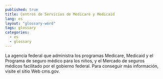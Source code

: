 ```yaml
---
published: true
title: Centros de Servicios de Medicare y Medicaid
lang: es
layout: "glossary-word"
tags: glossary
categories:
  - es
  - glossary
---
```


La agencia federal que administra los programas Medicare, Medicaid y el Programa de seguro médico para los niños, y el Mercado de seguros médicos facilitado por el gobierno federal. Para conseguir más información, visite el sitio Web cms.gov.
